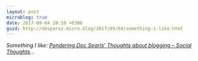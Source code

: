 ```yaml
---
layout: post
microblog: true
date: 2017-09-04 20:10 +0300
guid: http://desparoz.micro.blog/2017/09/04/something-i-like.html
---
```

<p><em>Something I like: <a class="u-like-of" href="https://colinwalker.blog/2017/09/04/pondering-doc-searls-thoughts-about-blogging/">Pondering Doc Searls&#8217; Thoughts about blogging &#8211; Social Thoughts</a>...</em></p>
